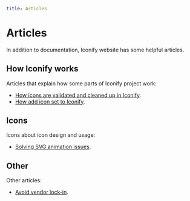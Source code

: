 ```yaml
title: Articles
```

# Articles

In addition to documentation, Iconify website has some helpful articles.

## How Iconify works

Articles that explain how some parts of Iconify project work:

- [How icons are validated and cleaned up in Iconify](./cleaning-up-icons/index.md).
- [How add icon set to Iconify](./add-icon-set/index.md).

## Icons

Icons about icon design and usage:

- [Solving SVG animation issues](./svg-animation-issues/index.md).

## Other

Other articles:

- [Avoid vendor lock-in](./vendor-lock-in.md).
